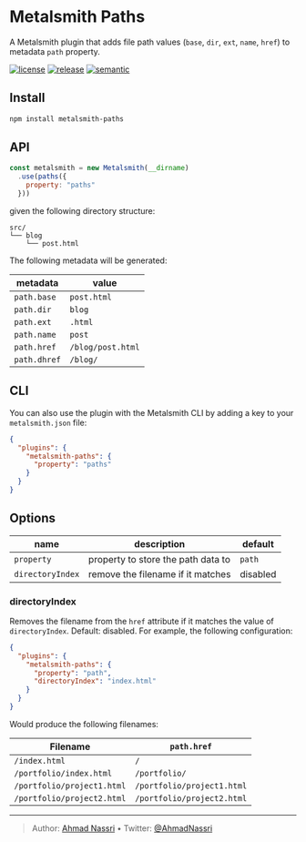 # Metalsmith Paths

A Metalsmith plugin that adds file path values (`base`, `dir`, `ext`, `name`, `href`) to metadata `path` property.

[![license][license-img]][license-url]
[![release][release-img]][release-url]
[![semantic][semantic-img]][semantic-url]

## Install

``` bash
npm install metalsmith-paths
```

## API

``` js
const metalsmith = new Metalsmith(__dirname)
  .use(paths({
    property: "paths"
  }))
```

given the following directory structure:

``` plain
src/
└── blog
    └── post.html
```

The following metadata will be generated:

| metadata     | value             |
|--------------|-------------------|
| `path.base`  | `post.html`       |
| `path.dir`   | `blog`            |
| `path.ext`   | `.html`           |
| `path.name`  | `post`            |
| `path.href`  | `/blog/post.html` |
| `path.dhref` | `/blog/`          |

## CLI

You can also use the plugin with the Metalsmith CLI by adding a key to your `metalsmith.json` file:

``` json
{
  "plugins": {
    "metalsmith-paths": {
      "property": "paths"
    }
  }
}
```

## Options

| name             | description                        | default  |
|------------------|------------------------------------|----------|
| `property`       | property to store the path data to | `path`   |
| `directoryIndex` | remove the filename if it matches  | disabled |

### directoryIndex

Removes the filename from the `href` attribute if it matches the value of
`directoryIndex`. Default: disabled. For example, the following configuration:

``` json
{
  "plugins": {
    "metalsmith-paths": {
      "property": "path",
      "directoryIndex": "index.html"
    }
  }
}
```

Would produce the following filenames:

| Filename                   | `path.href`                |
|----------------------------|----------------------------|
| `/index.html`              | `/`                        |
| `/portfolio/index.html`    | `/portfolio/`              |
| `/portfolio/project1.html` | `/portfolio/project1.html` |
| `/portfolio/project2.html` | `/portfolio/project2.html` |

----
> Author: [Ahmad Nassri](https://www.ahmadnassri.com/) &bull;
> Twitter: [@AhmadNassri](https://twitter.com/AhmadNassri)

[license-url]: LICENSE
[license-img]: https://badgen.net/github/license/ahmadnassri/node-metalsmith-paths

[release-url]: https://github.com/ahmadnassri/node-metalsmith-paths/releases
[release-img]: https://badgen.net/github/release/ahmadnassri/node-metalsmith-paths

[semantic-url]: https://github.com/ahmadnassri/node-metalsmith-paths/actions?query=workflow%3Arelease
[semantic-img]: https://badgen.net/badge/📦/semantically%20released/blue
